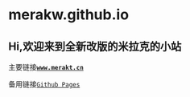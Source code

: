 # merakw.github.io

## Hi,欢迎来到全新改版的米拉克的小站

主要链接[**`www.merakt.cn`**](https://www.merakt.cn)

备用链接[`Github Pages`](https://merakw.github.io)
